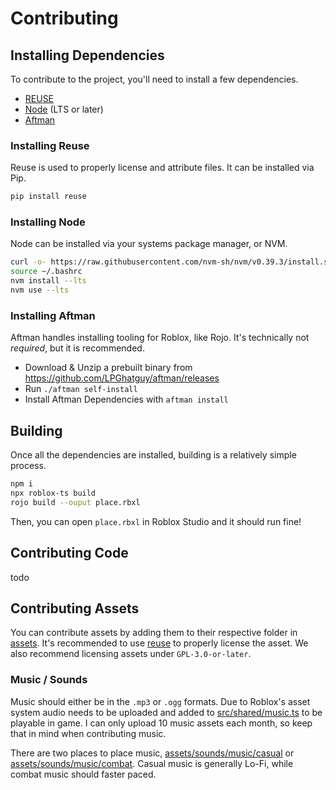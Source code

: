<!--
SPDX-FileCopyrightText: 2022 Christian Fletcher <mistrustfully@gmail.com>

SPDX-License-Identifier: CC0-1.0
-->

# Contributing

## Installing Dependencies

To contribute to the project, you'll need to install a few dependencies.

-   [REUSE](fsf.orghttps://git.fsfe.org/reuse/tool)
-   [Node](https://nodejs.org/en/) (LTS or later)
-   [Aftman](https://github.com/LPGhatguy/aftman)

### Installing Reuse

Reuse is used to properly license and attribute files. It can be installed via Pip.

```bash
pip install reuse
```

### Installing Node

Node can be installed via your systems package manager, or NVM.

```bash
curl -o- https://raw.githubusercontent.com/nvm-sh/nvm/v0.39.3/install.sh | bash
source ~/.bashrc
nvm install --lts
nvm use --lts
```

### Installing Aftman

Aftman handles installing tooling for Roblox, like Rojo. It's technically not _required_, but it is recommended.

-   Download & Unzip a prebuilt binary from https://github.com/LPGhatguy/aftman/releases
-   Run `./aftman self-install`
-   Install Aftman Dependencies with `aftman install`

## Building

Once all the dependencies are installed, building is a relatively simple process.

```bash
npm i
npx roblox-ts build
rojo build --ouput place.rbxl
```

Then, you can open `place.rbxl` in Roblox Studio and it should run fine!

## Contributing Code

todo

## Contributing Assets

You can contribute assets by adding them to their respective folder in [assets](/assets). It's recommended to use [reuse](#installing-reuse) to properly license the asset. We also recommend licensing assets under `GPL-3.0-or-later`.

### Music / Sounds

Music should either be in the `.mp3` or `.ogg` formats. Due to Roblox's asset system audio needs to be uploaded and added to [src/shared/music.ts](src/shared/music.ts) to be playable in game. I can only upload 10 music assets each month, so keep that in mind when contributing music.

There are two places to place music, [assets/sounds/music/casual](assets/sounds/music/casual) or [assets/sounds/music/combat](assets/sounds/music/combat/). Casual music is generally Lo-Fi, while combat music should faster paced.
